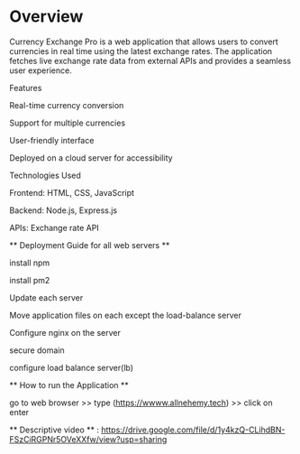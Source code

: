 # Overview

Currency Exchange Pro is a web application that allows users to convert currencies in real time using the latest exchange rates. The application fetches live exchange rate data from external APIs and provides a seamless user experience.

Features

Real-time currency conversion

Support for multiple currencies

User-friendly interface

Deployed on a cloud server for accessibility

Technologies Used

Frontend: HTML, CSS, JavaScript

Backend: Node.js, Express.js

APIs: Exchange rate API 


** Deployment Guide for all web servers **

install npm

install pm2

Update each server

Move application files on each except the load-balance server

Configure nginx on the server 

secure domain 

configure load balance server(lb)



** How to run the Application **

go to web browser >> type (https://wwww.allnehemy.tech) >> click on enter


** Descriptive video **
: https://drive.google.com/file/d/1y4kzQ-CLihdBN-FSzCiRGPNr5OVeXXfw/view?usp=sharing
